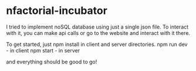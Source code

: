 # nfactorial-incubator
I tried to implement noSQL database using just a single json file. To interact with it, you can make api calls or go to the website and interact with it there. 

To get started, just npm install in client and server directories.
npm run dev - in client
npm start - in server

and everything should be good to go!
